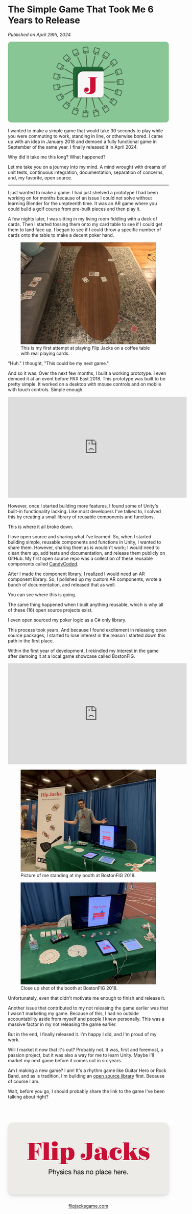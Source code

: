 # The Simple Game That Took Me 6 Years to Release

<i>Published on <time>April 29th, 2024</time></i>

![](/images/the-simple-game-that-took-me-6-years-to-release/header.svg)

I wanted to make a simple game that would take 30 seconds to play while you were commuting to work, standing in line, or otherwise bored. I came up with an idea in January 2018 and demoed a fully functional game in September of the same year. I finally released it in April 2024.

Why did it take me this long? What happened?

Let me take you on a journey into my mind. A mind wrought with dreams of unit tests, continuous integration, documentation, separation of concerns, and, my favorite, open source.

---

I just wanted to make a game. I had just shelved a prototype I had been working on for months because of an issue I could not solve without learning Blender for the umpteenth time. It was an AR game where you could build a golf course from pre-built pieces and then play it.

A few nights later, I was sitting in my living room fiddling with a deck of cards. Then I started tossing them onto my card table to see if I could get them to land face up. I began to see if I could throw a specific number of cards onto the table to make a decent poker hand.

<div class="images">
  <figure>
    <img src="/images/the-simple-game-that-took-me-6-years-to-release/irl-prototype.jpg" alt="Picture of a coffee table with playing cards on and around it." />
    <figcaption>This is my first attempt at playing Flip Jacks on a coffee table with real playing cards.</figcaption>
  </figure>
</div>

"Huh." I thought, "This could be my next game."

And so it was. Over the next few months, I built a working prototype. I even demoed it at an event before PAX East 2018. This prototype was built to be pretty simple. It worked on a desktop with mouse controls and on mobile with touch controls. Simple enough.

<div class="youtube-video-container">
  <iframe
    width="560"
    height="315"
    src="https://www.youtube-nocookie.com/embed/9OFAvr8u9os"
    frameborder="0"
    allowfullscreen
  ></iframe>
</div>

However, once I started building more features, I found some of Unity's built-in functionality lacking. Like most developers I've talked to, I solved this by creating a small library of reusable components and functions.

This is where it all broke down.

I love open source and sharing what I've learned. So, when I started building simple, reusable components and functions in Unity, I wanted to share them. However, sharing them as is wouldn't work; I would need to clean them up, add tests and documentation, and release them publicly on GitHub. My first open source repo was a collection of these reusable components called [CandyCoded](https://github.com/CandyCoded/CandyCoded).

<div class="repos">
  <github-repo owner="CandyCoded" name="CandyCoded" description="🍭 Custom Unity Components that are delightful" iconUrl="/images/avatars/CandyCoded.png"></github-repo>
</div>

After I made the component library, I realized I would need an AR component library. So, I polished up my custom AR components, wrote a bunch of documentation, and released that as well.

<div class="repos">
  <github-repo owner="CandyCoded" name="ARFoundation-Components" description="📱 Generic components for use with Unity's AR Foundation package" iconUrl="/images/avatars/CandyCoded.png"></github-repo>
</div>

You can see where this is going.

The same thing happened when I built anything reusable, which is why all of these (16) open source projects exist.

<div class="repos">
  <github-repo owner="CandyCoded" name="env" description="Use .env files in your Unity projects." iconUrl="/images/avatars/CandyCoded.png"></github-repo>
  <github-repo owner="CandyCoded" name="Forms" description="📄 Components used to simplify the handling of form inputs in Unity." iconUrl="/images/avatars/CandyCoded.png"></github-repo>
  <github-repo owner="CandyCoded" name="AppSettings" description="⚙️ Get app specific settings from the OS." iconUrl="/images/avatars/CandyCoded.png"></github-repo>
  <github-repo owner="CandyCoded" name="HapticFeedback" description="📳 Perform haptic feedback on both iOS and Android devices." iconUrl="/images/avatars/CandyCoded.png"></github-repo>
  <github-repo owner="CandyCoded" name="AlertConfirmDialog" description="⚠️ Display simple alert and confirm dialogs on both iOS and Android." iconUrl="/images/avatars/CandyCoded.png"></github-repo>
  <github-repo owner="CandyCoded" name="SafeAreaLayout" description="A simple component for resizing Canvas objects to fit in the safe area of any device." iconUrl="/images/avatars/CandyCoded.png"></github-repo>
  <github-repo owner="CandyCoded" name="GitStatus" description="🔧 A simple git status panel for Unity." iconUrl="/images/avatars/CandyCoded.png"></github-repo>
  <github-repo owner="CandyCoded" name="Unity-iOS-Bridge" description="📱 Bridge for requesting state from an iOS device" iconUrl="/images/avatars/CandyCoded.png"></github-repo>
  <github-repo owner="neogeek" name="ObjectDragInteraction" description="A simple component that adds dragging interaction to any object without config." iconUrl="/images/avatars/neogeek.png"></github-repo>
  <github-repo owner="neogeek" name="find-unity" description="🔧 Command line tool for locating the version of Unity that a project was built with" iconUrl="/images/avatars/neogeek.png"></github-repo>
  <github-repo owner="neogeek" name="unity-check-updates" description="🔧 Command line tool for updating UPM packages." iconUrl="/images/avatars/neogeek.png"></github-repo>
  <github-repo owner="neogeek" name="unity-ci-tools" description="🔧 Bash scripts for running Unity tests on continuous integration services" iconUrl="/images/avatars/neogeek.png"></github-repo>
  <github-repo owner="neogeek" name="get-unity" description="🕹 Command line tool for getting the download URL for the latest or specific version of Unity." iconUrl="/images/avatars/neogeek.png"></github-repo>
  <github-repo owner="neogeek" name="generate-local-changelog" description="Generate a CHANGELOG for your project using only local git history. No internet connection or git server API is required." iconUrl="/images/avatars/neogeek.png"></github-repo>
  <github-repo owner="neogeek" name="lumberlogs" description="📝 A simple log aggregation tool." iconUrl="/images/avatars/neogeek.png"></github-repo>
  <github-repo owner="neogeek" name="build-unity-android-plugin" description="🔧 Build Android plugins for Unity without needing to setup an Android project." iconUrl="/images/avatars/neogeek.png"></github-repo>
</div>

I even open sourced my poker logic as a C# only library.

<div class="repos">
  <github-repo owner="neogeek" name="PokerSharp" description="PokerSharp is a small poker hand evaluation library." iconUrl="/images/avatars/neogeek.png"></github-repo>
</div>

This process took years. And because I found excitement in releasing open source packages, I started to lose interest in the reason I started down this path in the first place.

Within the first year of development, I rekindled my interest in the game after demoing it at a local game showcase called BostonFIG.

<div class="youtube-video-container">
  <iframe
    width="560"
    height="315"
    src="https://www.youtube-nocookie.com/embed/3MRXPp0izLE"
    frameborder="0"
    allowfullscreen
  ></iframe>
</div>

<div class="images">
  <figure>
    <img src="/images/the-simple-game-that-took-me-6-years-to-release/boston-fig-1.jpg" alt="Picture of me standing at my booth at BostonFIG." />
    <figcaption>Picture of me standing at my booth at BostonFIG 2018.</figcaption>
  </figure>
  <figure>
    <img src="/images/the-simple-game-that-took-me-6-years-to-release/boston-fig-2.jpg" alt="Picture of a table with two iPads, one with Flip Jacks the game on it and another with a newsletter sign up form. A TV is behind the iPads with the iPad showing Flip Jacks on the screen. There are also a bunch of playing cards and poker chips on the table." />
    <figcaption>Close up shot of the booth at BostonFIG 2018.</figcaption>
  </figure>
</div>

Unfortunately, even that didn't motivate me enough to finish and release it.

Another issue that contributed to my not releasing the game earlier was that I wasn't marketing my game. Because of this, I had no outside accountability aside from myself and people I knew personally. This was a massive factor in my not releasing the game earlier.

But in the end, I finally released it. I'm happy I did, and I'm proud of my work.

Will I market it now that it's out? Probably not. It was, first and foremost, a passion project, but it was also a way for me to learn Unity. Maybe I'll market my next game before it comes out in six years.

Am I making a new game? I am! It's a rhythm game like Guitar Hero or Rock Band, and as is tradition, I'm building an [open source library](https://github.com/neogeek/rhythm-game-utilities) first. Because of course I am.

Wait, before you go, I should probably share the link to the game I've been talking about right?

<div style="margin: 3rem 0; text-align: center;">
  <div>
    <a href="https://flipjacksgame.com">
      <img src="/images/the-simple-game-that-took-me-6-years-to-release/thumbnail.png" width="600" style="margin: 1.5rem 0; border-radius: 1rem; filter: drop-shadow(0 10px 8px rgb(0 0 0 / 0.04)) drop-shadow(0 4px 3px rgb(0 0 0 / 0.1));">
    </a>
  </div>
  <a href="https://flipjacksgame.com">flipjacksgame.com</a>
</div>
